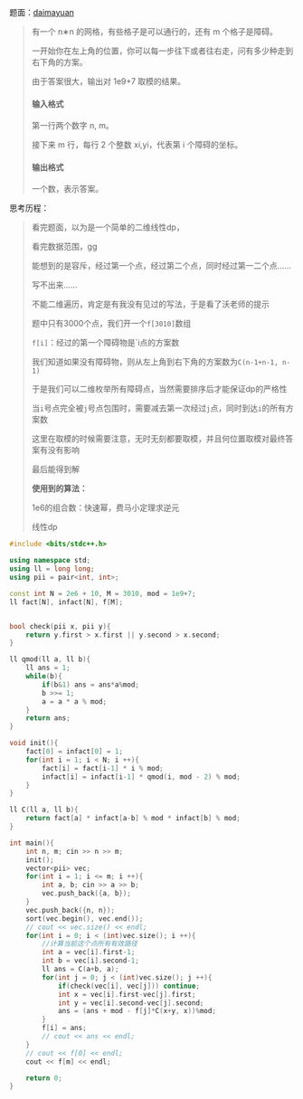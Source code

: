 题面：[daimayuan](http://oj.daimayuan.top/course/10/problem/467)

>有一个 n∗n 的网格，有些格子是可以通行的，还有 m 个格子是障碍。
>
>一开始你在左上角的位置，你可以每一步往下或者往右走，问有多少种走到右下角的方案。
>
>由于答案很大，输出对 1e9+7 取模的结果。
>
>#### 输入格式
>
>第一行两个数字 n, m。
>
>接下来 m 行，每行 2 个整数 xi,yi，代表第 i 个障碍的坐标。
>
>#### 输出格式
>
>一个数，表示答案。

思考历程：

>看完题面，以为是一个简单的二维线性dp，
>
>看完数据范围，gg
>
>能想到的是容斥，经过第一个点，经过第二个点，同时经过第一二个点……
>
>写不出来……
>
>不能二维遍历，肯定是有我没有见过的写法，于是看了沃老师的提示
>
>题中只有3000个点，我们开一个`f[3010]`数组
>
>`f[i]`：经过的第一个障碍物是`i点的方案数
>
>我们知道如果没有障碍物，则从左上角到右下角的方案数为`C(n-1+n-1, n-1)`
>
>于是我们可以二维枚举所有障碍点，当然需要排序后才能保证dp的严格性
>
>当`i`号点完全被`j`号点包围时，需要减去第一次经过`j`点，同时到达`i`的所有方案数
>
>这里在取模的时候需要注意，无时无刻都要取模，并且何位置取模对最终答案有没有影响
>
>最后能得到解
>
>**使用到的算法：**
>
>1e6的组合数：快速幂，费马小定理求逆元
>
>线性dp



```c++
#include <bits/stdc++.h>

using namespace std;
using ll = long long;
using pii = pair<int, int>;

const int N = 2e6 + 10, M = 3010, mod = 1e9+7;
ll fact[N], infact[N], f[M];


bool check(pii x, pii y){
	return y.first > x.first || y.second > x.second;
}

ll qmod(ll a, ll b){
	ll ans = 1;
	while(b){
		if(b&1) ans = ans*a%mod;
		b >>= 1;
		a = a * a % mod;
	}
	return ans;
}

void init(){
	fact[0] = infact[0] = 1;
	for(int i = 1; i < N; i ++){
		fact[i] = fact[i-1] * i % mod;
		infact[i] = infact[i-1] * qmod(i, mod - 2) % mod;
	}
}

ll C(ll a, ll b){
	return fact[a] * infact[a-b] % mod * infact[b] % mod;
}

int main(){
	int n, m; cin >> n >> m;
	init();
	vector<pii> vec;
	for(int i = 1; i <= m; i ++){
		int a, b; cin >> a >> b;
		vec.push_back({a, b});
	}
	vec.push_back({n, n});
	sort(vec.begin(), vec.end());
	// cout << vec.size() << endl;
	for(int i = 0; i < (int)vec.size(); i ++){
		//计算当前这个点所有有效路径
		int a = vec[i].first-1;
		int b = vec[i].second-1;
		ll ans = C(a+b, a);
		for(int j = 0; j < (int)vec.size(); j ++){
			if(check(vec[i], vec[j])) continue;
			int x = vec[i].first-vec[j].first;
			int y = vec[i].second-vec[j].second;
			ans = (ans + mod - f[j]*C(x+y, x))%mod;
		}
		f[i] = ans;
		// cout << ans << endl;
	}
	// cout << f[0] << endl;
	cout << f[m] << endl;

	return 0;
}
```

